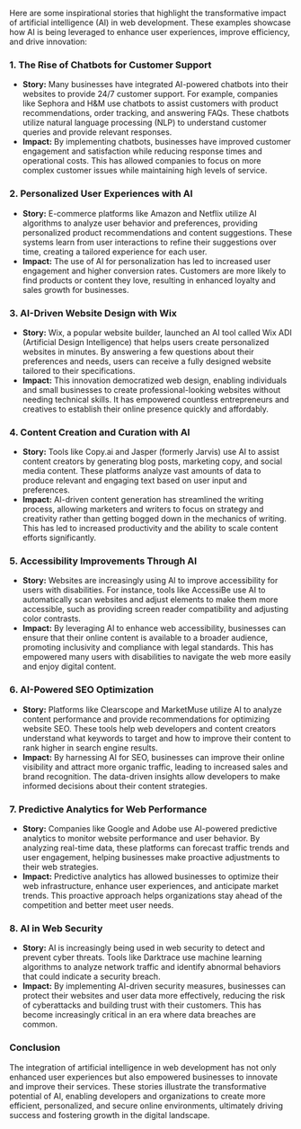 Here are some inspirational stories that highlight the transformative impact of artificial intelligence (AI) in web development. These examples showcase how AI is being leveraged to enhance user experiences, improve efficiency, and drive innovation:

### 1. **The Rise of Chatbots for Customer Support**
- **Story:** Many businesses have integrated AI-powered chatbots into their websites to provide 24/7 customer support. For example, companies like Sephora and H&M use chatbots to assist customers with product recommendations, order tracking, and answering FAQs. These chatbots utilize natural language processing (NLP) to understand customer queries and provide relevant responses.
- **Impact:** By implementing chatbots, businesses have improved customer engagement and satisfaction while reducing response times and operational costs. This has allowed companies to focus on more complex customer issues while maintaining high levels of service.

### 2. **Personalized User Experiences with AI**
- **Story:** E-commerce platforms like Amazon and Netflix utilize AI algorithms to analyze user behavior and preferences, providing personalized product recommendations and content suggestions. These systems learn from user interactions to refine their suggestions over time, creating a tailored experience for each user.
- **Impact:** The use of AI for personalization has led to increased user engagement and higher conversion rates. Customers are more likely to find products or content they love, resulting in enhanced loyalty and sales growth for businesses.

### 3. **AI-Driven Website Design with Wix**
- **Story:** Wix, a popular website builder, launched an AI tool called Wix ADI (Artificial Design Intelligence) that helps users create personalized websites in minutes. By answering a few questions about their preferences and needs, users can receive a fully designed website tailored to their specifications.
- **Impact:** This innovation democratized web design, enabling individuals and small businesses to create professional-looking websites without needing technical skills. It has empowered countless entrepreneurs and creatives to establish their online presence quickly and affordably.

### 4. **Content Creation and Curation with AI**
- **Story:** Tools like Copy.ai and Jasper (formerly Jarvis) use AI to assist content creators by generating blog posts, marketing copy, and social media content. These platforms analyze vast amounts of data to produce relevant and engaging text based on user input and preferences.
- **Impact:** AI-driven content generation has streamlined the writing process, allowing marketers and writers to focus on strategy and creativity rather than getting bogged down in the mechanics of writing. This has led to increased productivity and the ability to scale content efforts significantly.

### 5. **Accessibility Improvements Through AI**
- **Story:** Websites are increasingly using AI to improve accessibility for users with disabilities. For instance, tools like AccessiBe use AI to automatically scan websites and adjust elements to make them more accessible, such as providing screen reader compatibility and adjusting color contrasts.
- **Impact:** By leveraging AI to enhance web accessibility, businesses can ensure that their online content is available to a broader audience, promoting inclusivity and compliance with legal standards. This has empowered many users with disabilities to navigate the web more easily and enjoy digital content.

### 6. **AI-Powered SEO Optimization**
- **Story:** Platforms like Clearscope and MarketMuse utilize AI to analyze content performance and provide recommendations for optimizing website SEO. These tools help web developers and content creators understand what keywords to target and how to improve their content to rank higher in search engine results.
- **Impact:** By harnessing AI for SEO, businesses can improve their online visibility and attract more organic traffic, leading to increased sales and brand recognition. The data-driven insights allow developers to make informed decisions about their content strategies.

### 7. **Predictive Analytics for Web Performance**
- **Story:** Companies like Google and Adobe use AI-powered predictive analytics to monitor website performance and user behavior. By analyzing real-time data, these platforms can forecast traffic trends and user engagement, helping businesses make proactive adjustments to their web strategies.
- **Impact:** Predictive analytics has allowed businesses to optimize their web infrastructure, enhance user experiences, and anticipate market trends. This proactive approach helps organizations stay ahead of the competition and better meet user needs.

### 8. **AI in Web Security**
- **Story:** AI is increasingly being used in web security to detect and prevent cyber threats. Tools like Darktrace use machine learning algorithms to analyze network traffic and identify abnormal behaviors that could indicate a security breach.
- **Impact:** By implementing AI-driven security measures, businesses can protect their websites and user data more effectively, reducing the risk of cyberattacks and building trust with their customers. This has become increasingly critical in an era where data breaches are common.

### Conclusion
The integration of artificial intelligence in web development has not only enhanced user experiences but also empowered businesses to innovate and improve their services. These stories illustrate the transformative potential of AI, enabling developers and organizations to create more efficient, personalized, and secure online environments, ultimately driving success and fostering growth in the digital landscape.